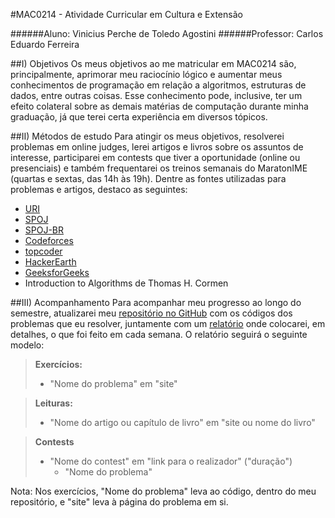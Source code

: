 #MAC0214 - Atividade Curricular em Cultura e Extensão

######Aluno: Vinicius Perche de Toledo Agostini
######Professor: Carlos Eduardo Ferreira

##I) Objetivos
  Os meus objetivos ao me matricular em MAC0214 são, principalmente, aprimorar meu raciocínio lógico e aumentar meus conhecimentos
de programação em relação a algoritmos, estruturas de dados, entre outras coisas. Esse conhecimento pode, inclusive, ter um efeito
colateral sobre as demais matérias de computação durante minha graduação, já que terei certa experiência em diversos tópicos.

##II) Métodos de estudo
  Para atingir os meus objetivos, resolverei problemas em online judges, lerei artigos e livros sobre os assuntos de interesse,
  participarei em contests que tiver a oportunidade (online ou presenciais) e também frequentarei os treinos semanais do MaratonIME
  (quartas e sextas, das 14h às 19h).
  Dentre as fontes utilizadas para problemas e artigos, destaco as seguintes:
  
  - [URI](http://urionlinejudge.com.br)
  - [SPOJ](http://spoj.com)
  - [SPOJ-BR](http://br.spoj.com/)
  - [Codeforces](http://codeforces.com/)
  - [topcoder](https://www.topcoder.com/)
  - [HackerEarth](https://www.hackerearth.com/)
  - [GeeksforGeeks](http://www.geeksforgeeks.org/)
  - Introduction to Algorithms de Thomas H. Cormen
  
##III) Acompanhamento
  Para acompanhar meu progresso ao longo do semestre, atualizarei meu [repositório no GitHub](https://github.com/viagostini/maratona) com os códigos dos problemas que eu resolver,
juntamente com um [relatório](https://github.com/viagostini/maratona/blob/master/mac0214/relatorios/progresso.md) onde colocarei, em detalhes, o que foi feito em cada semana.
  O relatório seguirá o seguinte modelo:
  >**Exercícios:**
  > - "Nome do problema" em "site"
  
  >**Leituras:**
  > - "Nome do artigo ou capítulo de livro" em "site ou nome do livro"
  
  >**Contests**
  > - "Nome do contest" em "link para o realizador" ("duração")
  >   - "Nome do problema"
  
  Nota: Nos exercícios, "Nome do problema" leva ao código, dentro do meu repositório, e "site" leva à página do problema em si.
  
